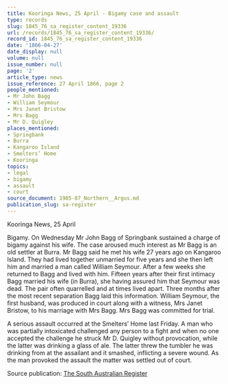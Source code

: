 ```yaml
---
title: Kooringa News, 25 April - Bigamy case and assault
type: records
slug: 1845_76_sa_register_content_19336
url: /records/1845_76_sa_register_content_19336/
record_id: 1845_76_sa_register_content_19336
date: '1866-04-27'
date_display: null
volume: null
issue_number: null
page: '2'
article_type: news
issue_reference: 27 April 1866, page 2
people_mentioned:
- Mr John Bagg
- William Seymour
- Mrs Janet Bristow
- Mrs Bagg
- Mr D. Quigley
places_mentioned:
- Springbank
- Burra
- Kangaroo Island
- Smelters’ Home
- Kooringa
topics:
- legal
- bigamy
- assault
- court
source_document: 1985-87_Northern__Argus.md
publication_slug: sa-register
---
```


Kooringa News, 25 April

Bigamy.  On Wednesday Mr John Bagg of Springbank sustained a charge of bigamy against his wife.  The case aroused much interest as Mr Bagg is an old settler at Burra.  Mr Bagg said he met his wife 27 years ago on Kangaroo Island.  They had lived together unmarried for five years and she then left him and married a man called William Seymour.  After a few weeks she returned to Bagg and lived with him.  Fifteen years after their first intimacy Bagg married his wife (in Burra), she having assured him that Seymour was dead.  The pair often quarrelled and at times lived apart.  Three months after the most recent separation Bagg laid this information.  William Seymour, the first husband, was produced in court along with a witness, Mrs Janet Bristow, to his marriage with Mrs Bagg.  Mrs Bagg was committed for trial.

A serious assault occurred at the Smelters’ Home last Friday.  A man who was partially intoxicated challenged any person to a fight and when no one accepted the challenge he struck Mr D. Quigley without provocation, while the latter was drinking a glass of ale.  The latter threw the tumbler he was drinking from at the assailant and it smashed, inflicting a severe wound.  As the man provoked the assault the matter was settled out of court.

Source publication: [The South Australian Register](/publications/sa-register/)
